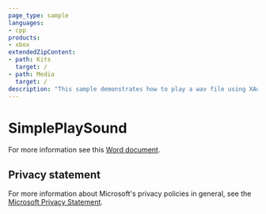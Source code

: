 ```yaml
---
page_type: sample
languages:
- cpp
products:
- xbox
extendedZipContent:
- path: Kits
  target: /
- path: Media
  target: /
description: "This sample demonstrates how to play a wav file using XAudio2 on the Xbox One."
---
```


# SimplePlaySound

For more information see this [Word document](https://github.com/microsoft/Xbox-ATG-Samples/blob/master/XDKSamples/Audio/SimplePlaySound/Readme.docx).

## Privacy statement

For more information about Microsoft's privacy policies in general, see the [Microsoft Privacy Statement](https://privacy.microsoft.com/privacystatement/).
